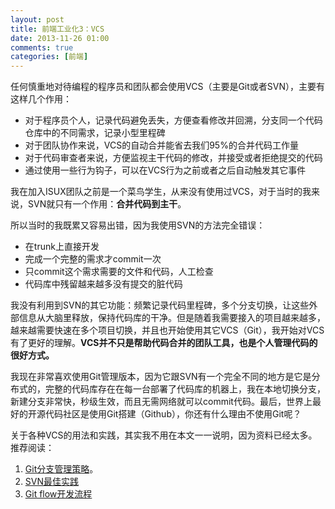 ```yaml
---
layout: post
title: 前端工业化3：VCS
date: 2013-11-26 01:00
comments: true
categories: [前端]
---
```


任何慎重地对待编程的程序员和团队都会使用VCS（主要是Git或者SVN），主要有这样几个作用：

-   对于程序员个人，记录代码避免丢失，方便查看修改并回溯，分支同一个代码仓库中的不同需求，记录小型里程碑
-   对于团队协作来说，VCS的自动合并能省去我们95%的合并代码工作量
-   对于代码审查者来说，方便监视主干代码的修改，并接受或者拒绝提交的代码
-   通过使用一些行为钩子，可以在VCS行为之前或者之后自动触发其它事件

我在加入ISUX团队之前是一个菜鸟学生，从来没有使用过VCS，对于当时的我来说，SVN就只有一个作用：**合并代码到主干**。

所以当时的我既累又容易出错，因为我使用SVN的方法完全错误：

-   在trunk上直接开发
-   完成一个完整的需求才commit一次
-   只commit这个需求需要的文件和代码，人工检查
-   代码库中残留越来越多没有提交的脏代码

我没有利用到SVN的其它功能：频繁记录代码里程碑，多个分支切换，让这些外部信息从大脑里释放，保持代码库的干净。但是随着我需要接入的项目越来越多，越来越需要快速在多个项目切换，并且也开始使用其它VCS（Git），我开始对VCS有了更好的理解。**VCS并不只是帮助代码合并的团队工具，也是个人管理代码的很好方式。**

我现在非常喜欢使用Git管理版本，因为它跟SVN有一个完全不同的地方是它是分布式的，完整的代码库存在在每一台部署了代码库的机器上，我在本地切换分支，新建分支非常快，秒级生效，而且无需网络就可以commit代码。最后，世界上最好的开源代码社区是使用Git搭建（Github），你还有什么理由不使用Git呢？

关于各种VCS的用法和实践，其实我不用在本文一一说明，因为资料已经太多。推荐阅读：

1. [Git分支管理策略][1]。
2. [SVN最佳实践][2]
3. [Git flow开发流程][3]

[1]: <http://www.ruanyifeng.com/blog/2012/07/git.html>
[2]: <http://www.tigris.org/scdocs/SVNTips.html.zh-cn>
[3]: <http://ihower.tw/blog/archives/5140>

